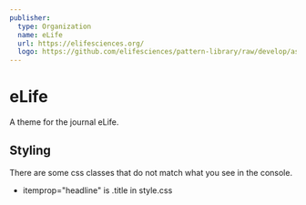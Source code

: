 ```yaml
---
publisher:
  type: Organization
  name: eLife
  url: https://elifesciences.org/
  logo: https://github.com/elifesciences/pattern-library/raw/develop/assets/img/patterns/organisms/elife-logo-full-1x.png
---
```


# eLife

A theme for the journal eLife.

## Styling

There are some css classes that do not match what you see in the console.

- itemprop="headline" is .title in style.css
